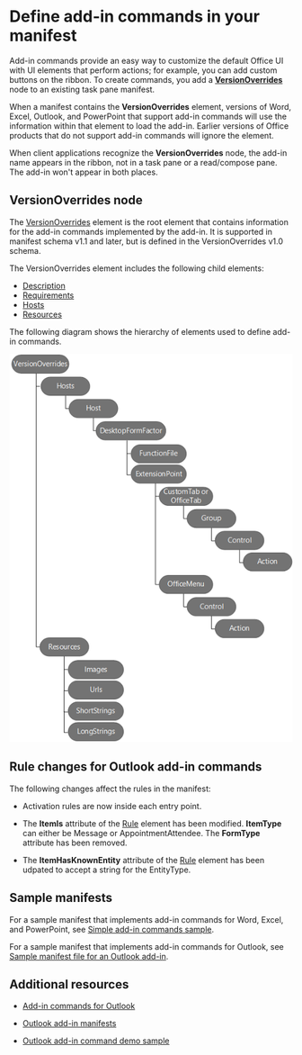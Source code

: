 # Define add-in commands in your manifest

Add-in commands provide an easy way to customize the default Office UI with UI elements that perform actions; for example, you can add custom buttons on the ribbon. To create commands, you add a **[VersionOverrides](../../../reference/manifest/versionoverrides.md)** node to an existing task pane manifest. 

When a manifest contains the **VersionOverrides** element, versions of Word, Excel, Outlook, and PowerPoint that support add-in commands will use the information within that element to load the add-in. Earlier versions of Office products that do not support add-in commands will ignore the element.

When client applications recognize the  **VersionOverrides** node, the add-in name appears in the ribbon, not in a task pane or a read/compose pane. The add-in won't appear in both places.
 

## VersionOverrides node

The  [VersionOverrides](../../../reference/manifest/versionoverrides.md) element is the root element that contains information for the add-in commands implemented by the add-in. It is supported in manifest schema v1.1 and later, but is defined in the VersionOverrides v1.0 schema. 

The VersionOverrides element includes the following child elements:

- [Description](../../../reference/manifest/description.md)
- [Requirements](../../../reference/manifest/requirements.md)
- [Hosts](../../../reference/manifest/hosts.md)
- [Resources](../../../reference/manifest/resources.md)

The following diagram shows the hierarchy of elements used to define add-in commands. 

![Hierarchy of add-in commands elements in the manifest](../../../images/080da303-51c4-4882-b74a-7ba11517c0ad.png)

## Rule changes for Outlook add-in commands

The following changes affect the rules in the manifest:

- Activation rules are now inside each entry point.
    
- The **ItemIs** attribute of the [Rule](../../../reference/manifest/rule.md) element has been modified. **ItemType** can either be Message or AppointmentAttendee. The **FormType** attribute has been removed.
    
- The **ItemHasKnownEntity** attribute of the [Rule](../../../reference/manifest/rule.md) element has been udpated to accept a string for the EntityType.
    

## Sample manifests

For a sample manifest that implements add-in commands for Word, Excel, and PowerPoint, see [Simple add-in commands sample](https://github.com/OfficeDev/Office-Add-in-Commands-Samples/tree/master/Simple).

For a sample manifest that implements add-in commands for Outlook, see [Sample manifest file for an Outlook add-in](https://gist.github.com/mlafleur/95b7ac030bb7a7ae742527e85a36b095).


## Additional resources


- [Add-in commands for Outlook](../../outlook/add-in-commands-for-outlook.md)
    
- [Outlook add-in manifests](../../outlook/manifests/manifests.md)
    
- [Outlook add-in command demo sample](https://github.com/jasonjoh/command-demo)
